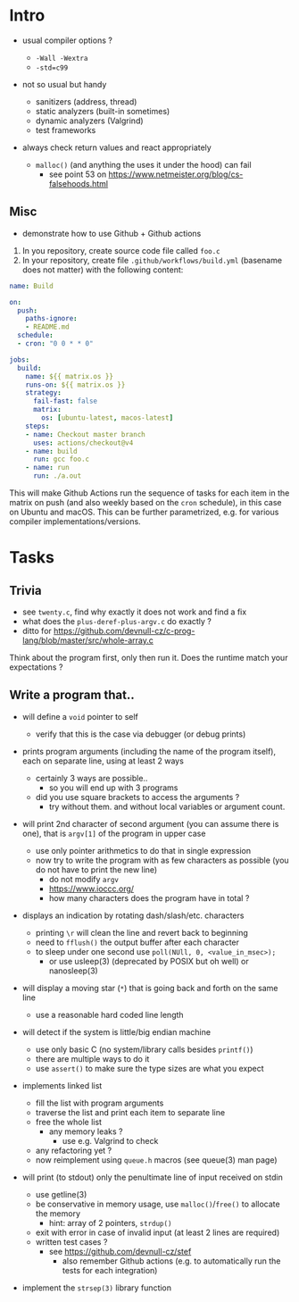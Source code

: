# Intro

- usual compiler options ?
  - `-Wall -Wextra`
  - `-std=c99`

- not so usual but handy
  - sanitizers (address, thread)
  - static analyzers (built-in sometimes)
  - dynamic analyzers (Valgrind)
  - test frameworks

- always check return values and react appropriately
  - `malloc()` (and anything the uses it under the hood) can fail
    - see point 53 on https://www.netmeister.org/blog/cs-falsehoods.html


## Misc

- demonstrate how to use Github + Github actions

1. In you repository, create source code file called `foo.c`
1. In your repository, create file `.github/workflows/build.yml` (basename does not matter) with the following content:
```yaml
name: Build

on:
  push:
    paths-ignore:
    - README.md
  schedule:
  - cron: "0 0 * * 0"

jobs:
  build:
    name: ${{ matrix.os }}
    runs-on: ${{ matrix.os }}
    strategy:
      fail-fast: false
      matrix:
        os: [ubuntu-latest, macos-latest]
    steps:
    - name: Checkout master branch
      uses: actions/checkout@v4
    - name: build
      run: gcc foo.c
    - name: run
      run: ./a.out
```

This will make Github Actions run the sequence of tasks for each item in the matrix on push (and also weekly based on the `cron` schedule), 
in this case on Ubuntu and macOS. This can be further parametrized, e.g. for various compiler implementations/versions.

# Tasks

## Trivia

- see `twenty.c`, find why exactly it does not work and find a fix
- what does the `plus-deref-plus-argv.c` do exactly ?
- ditto for https://github.com/devnull-cz/c-prog-lang/blob/master/src/whole-array.c

Think about the program first, only then run it. Does the runtime match your expectations ?

## Write a program that..

- will define a `void` pointer to self
  - verify that this is the case via debugger (or debug prints)

- prints program arguments (including the name of the program itself),
  each on separate line, using at least 2 ways
  - certainly 3 ways are possible..
    - so you will end up with 3 programs
  - did you use square brackets to access the arguments ?
    - try without them. and without local variables or argument count.

- will print 2nd character of second argument (you can assume there is one), that is `argv[1]`
  of the program in upper case
  - use only pointer arithmetics to do that in single expression
  - now try to write the program with as few characters as possible (you do not have to print the new line)
    - do not modify `argv`
    - https://www.ioccc.org/
    - how many characters does the program have in total ?

- displays an indication by rotating dash/slash/etc. characters
  - printing `\r` will clean the line and revert back to beginning
  - need to `fflush()` the output buffer after each character
  - to sleep under one second use `poll(NUll, 0, <value_in_msec>);`
    - or use usleep(3) (deprecated by POSIX but oh well) or nanosleep(3) 

- will display a moving star (`*`) that is going back and forth on the same line
  - use a reasonable hard coded line length

- will detect if the system is little/big endian machine
  - use only basic C (no system/library calls besides `printf()`)
  - there are multiple ways to do it
  - use `assert()` to make sure the type sizes are what you expect

- implements linked list
  - fill the list with program arguments
  - traverse the list and print each item to separate line
  - free the whole list
    - any memory leaks ?
      - use e.g. Valgrind to check
  - any refactoring yet ?
  - now reimplement using `queue.h` macros (see queue(3) man page)

- will print (to stdout) only the penultimate line of input received on stdin
  - use getline(3)
  - be conservative in memory usage, use `malloc()`/`free()` to allocate the memory
    - hint: array of 2 pointers, `strdup()`
  - exit with error in case of invalid input (at least 2 lines are required)
  - written test cases ?
    - see https://github.com/devnull-cz/stef
      - also remember Github actions (e.g. to automatically run the tests for each integration)

- implement the `strsep(3)` library function
